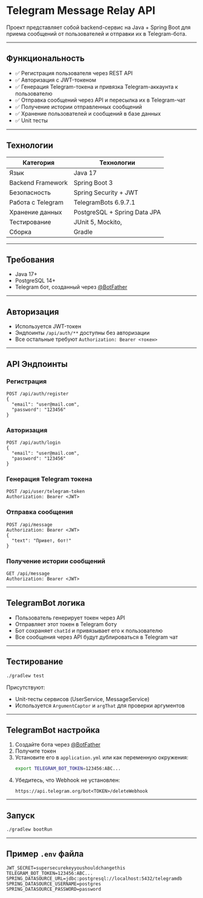 # Telegram Message Relay API

Проект представляет собой backend-сервис на Java + Spring Boot для приема сообщений от пользователей и отправки их в Telegram-бота.

---

## Функциональность

- ✅ Регистрация пользователя через REST API
- ✅ Авторизация с JWT-токеном
- ✅ Генерация Telegram-токена и привязка Telegram-аккаунта к пользователю
- ✅ Отправка сообщений через API и пересылка их в Telegram-чат
- ✅ Получение истории отправленных сообщений
- ✅ Хранение пользователей и сообщений в базе данных
- ✅ Unit тесты

---

## Технологии

| Категория           | Технологии                   |
|---------------------|------------------------------|
| Язык                | Java 17                      |
| Backend Framework   | Spring Boot 3                |
| Безопасность        | Spring Security + JWT        |
| Работа с Telegram   | TelegramBots 6.9.7.1         |
| Хранение данных     | PostgreSQL + Spring Data JPA |
| Тестирование        | JUnit 5, Mockito,            |
| Сборка              | Gradle                       |

---

## Требования

- Java 17+
- PostgreSQL 14+
- Telegram бот, созданный через [@BotFather](https://t.me/BotFather)

---

## Авторизация

- Используется JWT-токен
- Эндпоинты `/api/auth/**` доступны без авторизации
- Все остальные требуют `Authorization: Bearer <токен>`

---
## API Эндпоинты

### Регистрация

```
POST /api/auth/register
{
  "email": "user@mail.com",
  "password": "123456"
}
```

### Авторизация

```
POST /api/auth/login
{
  "email": "user@mail.com",
  "password": "123456"
}
```

### Генерация Telegram токена

```
POST /api/user/telegram-token
Authorization: Bearer <JWT>
```

### Отправка сообщения

```
POST /api/message
Authorization: Bearer <JWT>
{
  "text": "Привет, бот!"
}
```

### Получение истории сообщений

```
GET /api/message
Authorization: Bearer <JWT>
```

---

## TelegramBot логика

- Пользователь генерирует токен через API
- Отправляет этот токен в Telegram боту
- Бот сохраняет `chatId` и привязывает его к пользователю
- Все сообщения через API будут дублироваться в Telegram чат

---

## Тестирование

```bash
./gradlew test
```

Присутствуют:

- Unit-тесты сервисов (UserService, MessageService)
- Используется `ArgumentCaptor` и `argThat` для проверки аргументов

---

## TelegramBot настройка

1. Создайте бота через [@BotFather](https://t.me/BotFather)
2. Получите токен
3. Установите его в `application.yml` или как переменную окружения:
   ```bash
   export TELEGRAM_BOT_TOKEN=123456:ABC...
   ```
4. Убедитесь, что Webhook не установлен:
   ```
   https://api.telegram.org/bot<TOKEN>/deleteWebhook
   ```

---

## Запуск

```bash
./gradlew bootRun
```

---

## Пример `.env` файла

```
JWT_SECRET=supersecurekeyyoushouldchangethis
TELEGRAM_BOT_TOKEN=123456:ABC...
SPRING_DATASOURCE_URL=jdbc:postgresql://localhost:5432/telegramdb
SPRING_DATASOURCE_USERNAME=postgres
SPRING_DATASOURCE_PASSWORD=password
```